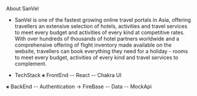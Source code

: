 About SanVel

- SanVel is one of the fastest growing online travel portals in Asia, offering travellers an extensive selection of hotels, activities and travel services to meet every budget and activities of every kind at competitive rates. With over hundreds of thousands of hotel partners worldwide and a comprehensive offering of flight inventory made available on the website, travellers can book everything they need for a holiday - rooms to meet every budget, activities of every kind and travel services to complement.

- TechStack
  ⁌ FrontEnd
  -- React
  -- Chakra UI

⁌ BackEnd
-- Authentication -> FireBase
-- Data -- MockApi
